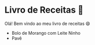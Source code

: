 # Livro de Receitas :fork_and_knife:

Olá! Bem vindo ao meu livro de receitas :smile:

- Bolo de Morango com Leite Ninho
- Pavê